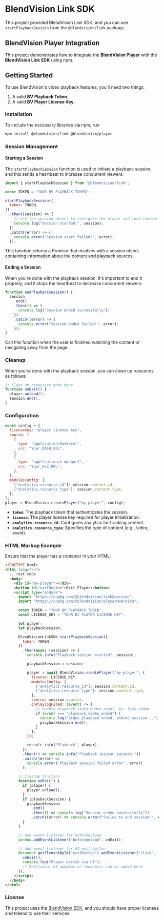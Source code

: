 # BlendVision Link SDK

This project provided BlendVision Link SDK, and you can use `startPlaybackSession` from the `@blendvision/link` package.

## BlendVision Player Integration

This project demonstrates how to integrate the **BlendVision Player** with the **BlendVision Link SDK** using npm.

## Getting Started

To use BlendVision's video playback features, you'll need two things:

1. A valid **BV Playback Token**.
2. A valid **BV Player License Key**.

### Installation

To include the necessary libraries via npm, run:

```bash
npm install @blendvision/link @blendvision/player
```

### Session Management

#### Starting a Session

The `startPlaybackSession` function is used to initiate a playback session, and this sends a heartbeat to increase concurrent viewers:

```javascript
import { startPlaybackSession } from "@blendvision/link";

const TOKEN = "YOUR BV PLAYBACK TOKEN";

startPlaybackSession({
  token: TOKEN,
})
  .then((session) => {
    // Use the session object to configure the player and load content
    console.log("Session started:", session);
  })
  .catch((error) => {
    console.error("Session start failed:", error);
  });
```

This function returns a Promise that resolves with a session object containing information about the content and playback sources.

#### Ending a Session

When you're done with the playback session, it's important to end it properly, and it stops the heartbeat to decrease concurrent viewers:

```javascript
function endPlaybackSession() {
  session
    .end()
    .then(() => {
      console.log("Session ended successfully");
    })
    .catch((error) => {
      console.error("Session ended failed:", error);
    });
}
```

Call this function when the user is finished watching the content or navigating away from the page.

### Cleanup

When you're done with the playback session, you can clean up resources as follows:

```javascript
// Clean up resources when done
function onExit() {
  player.unload();
  session.end();
}
```

### Configuration

```javascript
const config = {
  licenseKey: "player license key",
  source: [
    {
      type: "application/dash+xml",
      src: "Your_DASH_URL",
    },
    {
      type: "application/x-mpegurl",
      src: "Your_HLS_URL",
    },
  ],
  modulesConfig: {
    ["analytics.resource_id"]: session.content.id,
    ["analytics.resource_type"]: session.content.type,
  },
};
player = BlendVision.createPlayer("my-player", config);
```

- **`token`**: The playback token that authenticates the session.
- **`license`**: The player license key required for player initialization.
- **`analytics.resource_id`**: Configures analytics for tracking content.
- **`analytics.resource_type`**: Specifies the type of content (e.g., video, event).

### HTML Markup Example

Ensure that the player has a container in your HTML:

```html
<!DOCTYPE html>
<html lang="en">
  ...rest code
  <body>
    <div id="my-player"></div>
    <button id="exitButton">Exit Player</button>
    <script type="module">
      import "https://unpkg.com/@blendvision/link@version";
      import "https://unpkg.com/@blendvision/player@version";

      const TOKEN = "YOUR BV PLAYBACK TOKEN";
      const LICENSE_KEY = "YOUR BV PLAYER LICENSE KEY";

      let player;
      let playbackSession;

      BlendVisionLinkSDK.startPlaybackSession({
        token: TOKEN,
      })
        .then(async (session) => {
          console.info("Playback session started", session);

          playbackSession = session;

          player = await BlendVision.createPlayer("my-player", {
            license: LICENSE_KEY,
            modulesConfig: {
              ["analytics.resource_id"]: session.content.id,
              ["analytics.resource_type"]: session.content.type,
            },
            source: session.sources,
            onPlaylogFired: (event) => {
              // Handle playback_video_ended event, ex: live ended
              if (event === "playback_video_ended") {
                console.log("Video playback ended, ending session...");
                playbackSession.end();
              }
            },
          });

          console.info("Playback", player);
        })
        .then(() => console.info("Playback session success!"))
        .catch((error) =>
          console.error("Playback session failed error", error)
        );

      // Cleanup function
      function onExit() {
        if (player) {
          player.unload();
        }
        if (playbackSession) {
          playbackSession
            .end()
            .then(() => console.log("Session ended successfully"))
            .catch((error) => console.error("Failed to end session:", error));
        }
      }

      // Add event listener for beforeunload
      window.addEventListener("beforeunload", onExit);

      // Add event listener for UI exit button
      document.getElementById("exitButton").addEventListener("click", () => {
        onExit();
        console.log("Player exited via UI");
        // Additional UI updates or redirects can be added here
      });
    </script>
  </body>
</html>
```

### License

This project uses the [BlendVision SDK](https://blendvision.com), and you should have proper licenses and tokens to use their services.
